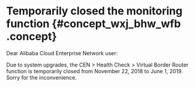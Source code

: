 # Temporarily closed the monitoring function {#concept_wxj_bhw_wfb .concept}

Dear Alibaba Cloud Enterprise Network user:

Due to system upgrades, the CEN \> Health Check \> Virtual Border Router function is temporarily closed from November 22, 2018 to June 1, 2019. Sorry for the inconvenience.


